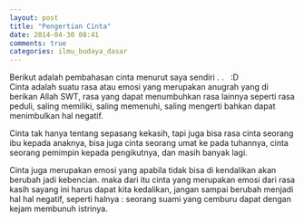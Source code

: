 ```yaml
---
layout: post
title: "Pengertian Cinta"
date: 2014-04-30 08:41
comments: true
categories: ilmu_budaya_dasar
---
```



Berikut adalah pembahasan cinta menurut saya sendiri . .   &nbsp;&nbsp;:D <br />
Cinta adalah suatu rasa atau emosi yang merupakan anugrah yang di berikan Allah SWT, 
rasa yang dapat menumbuhkan rasa lainnya seperti rasa peduli, saling memiliki, saling memenuhi, 
saling mengerti bahkan dapat menimbulkan hal negatif.

<!--more-->

Cinta tak hanya tentang sepasang kekasih, tapi juga bisa rasa cinta seorang ibu kepada anaknya, bisa juga cinta seorang umat ke pada tuhannya, cinta seorang pemimpin kepada pengikutnya, dan masih banyak lagi.

Cinta juga merupakan emosi yang apabila tidak bisa di kendalikan akan berubah jadi kebencian.
maka dari itu cinta yang merupakan emosi dari rasa kasih sayang ini harus dapat kita kedalikan, jangan sampai berubah menjadi hal hal negatif, seperti halnya : seorang suami yang cemburu dapat dengan kejam membunuh istrinya.

